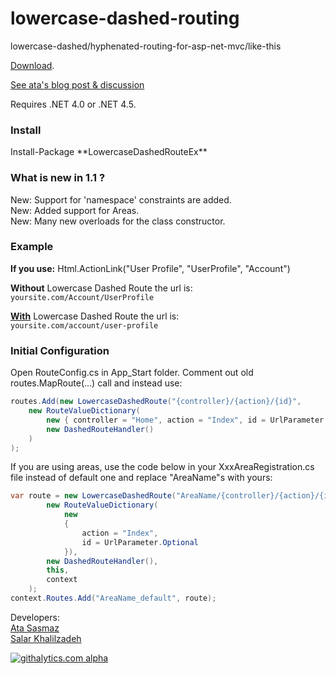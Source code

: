 lowercase-dashed-routing
========================

lowercase-dashed/hyphenated-routing-for-asp-net-mvc/like-this

[Download](https://github.com/salarkh/lowercase-dashed-route/releases).

[See ata's blog post & discussion](http://www.ata.io/lowercase-dashed-route/?utm_source=github&utm_medium=link&utm_content=bottom+link&utm_campaign=lowercase-dashed-route)

Requires .NET 4.0 or .NET 4.5.

<h3>Install</h3>
Install-Package **LowercaseDashedRouteEx**

<h3>What is new in 1.1 ?</h3>
New: Support for 'namespace' constraints are added.<br />
New: Added support for Areas.<br />
New: Many new overloads for the class constructor.<br />

<h3>Example</h3>
<strong>If you use:</strong>
Html.ActionLink("User Profile", "UserProfile", "Account")

**Without** Lowercase Dashed Route the url is:<br />
`yoursite.com/Account/UserProfile`

**<u>With</u>** Lowercase Dashed Route the url is:<br />
`yoursite.com/account/user-profile`

<h3>Initial Configuration</h3>
Open RouteConfig.cs in App_Start folder. Comment out old routes.MapRoute(...) call and instead use:

```c#
routes.Add(new LowercaseDashedRoute("{controller}/{action}/{id}",
    new RouteValueDictionary(
        new { controller = "Home", action = "Index", id = UrlParameter.Optional }),
        new DashedRouteHandler()
    )
);
```

If you are using areas, use the code below in your XxxAreaRegistration.cs file instead of default one and replace "AreaName"s with yours:
```c#
var route = new LowercaseDashedRoute("AreaName/{controller}/{action}/{id}",
        new RouteValueDictionary(
            new
            {
                action = "Index",
                id = UrlParameter.Optional
            }),
        new DashedRouteHandler(),
		this,
		context
    );
context.Routes.Add("AreaName_default", route);
```

Developers: <br/>
[Ata Sasmaz](http://www.ata.io/?utm_source=github&utm_medium=link&utm_content=bottom+link&utm_campaign=lowercase-dashed-route)
<br/>
[Salar Khalilzadeh](http://salarcode.com/?utm_source=github&utm_medium=link&utm_content=bottom+link&utm_campaign=lowercase-dashed-route)

[![githalytics.com alpha](https://cruel-carlota.pagodabox.com/68aaf0cf0d381566c247ed5749e15135 "githalytics.com")](http://githalytics.com/AtaS/lowercase-dashed-route)
